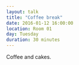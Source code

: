 ```yaml
---
layout: talk
title: "Coffee break"
date: 2016-01-12 16:00:00
location: Room 01
day: Tuesday
duration: 30 minutes
---
```


Coffee and cakes.
